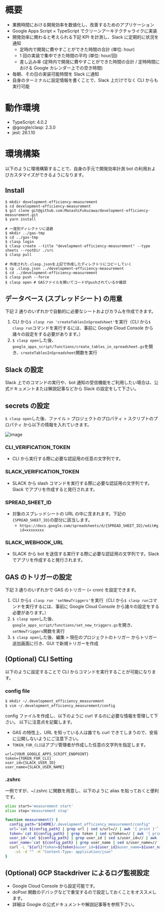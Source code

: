 # 概要

- 業務時間における開発効率を数値化し、改善するためのアプリケーション
- Google Apps Script × TypeScript でクリーンアーキテクチャライクに実装
- 開発効率に関わると考えられる下記 KPI を計測し、Slack に定期的に状況を通知
  - 定時内で開発に費やすことができた時間の合計 (単位: hour)
  - 1 回の実装で集中できた時間の平均 (単位: hour/回)
  - 差し込み率 (定時内で開発に費やすことができた時間の合計 / 定時時間における Google カレンダー上での空き時間)
- 毎朝、その日の実装可能時間を Slack に通知
- 自身のターミナルに設定情報を書くことで、Slack 上だけでなく CLI からも実行可能

# 動作環境

- TypeScript: 4.0.2
- @google/clasp: 2.3.0
- jest: 26.1.10

# 環境構築

以下のように環境構築することで、自身の手元で開発効率計測 bot の利用およびカスタマイズができるようになります。

## Install

```sh:
$ mkdir development-efficiency-measurement
$ cd development-efficiency-measurement
$ git clone git@github.com:MasashiFukuzawa/development-efficiency-measurement.git
$ yarn install

# 一度別ディレクトリに退避
$ mkdir ../gas-tmp
$ cd ../gas-tmp
$ clasp login
$ clasp create --title "development-efficiency-measurement" --type sheets --rootDir ./src
$ clasp pull

# 作成された.clasp.jsonを上記で作成したディレクトリにコピーしていく
$ cp .clasp.json ../development-efficiency-measurement
$ cd ../development-efficiency-measurement
$ clasp push --force
$ clasp open # GASファイルを開いてコードがpushされているか確認
```

## データベース (スプレッドシート) の用意

下記 2 通りのいずれかで自動的に必要なシートおよびカラムを作成できます。

1. CLI から`$ clasp run 'createTablesInSpreadsheet'`を実行（CLI から`$ clasp run`コマンドを実行するには、事前に Google Cloud Console から諸々の設定をする必要があります。）
2. `$ clasp open`した後、`google_apps_script/functions/create_tables_in_spreadsheet.gs`を開き、`createTablesInSpreadsheet`関数を実行

## Slack の設定

Slack 上でのコマンドの実行や、bot 通知の受信機能をご利用したい場合は、公式ドキュメントまたは解説記事などから Slack の設定をして下さい。

## secrets の設定

`$ clasp open`した後、ファイル > プロジェクトのプロパティ > スクリプトのプロパティ から以下の情報を入れていきます。

![image](https://user-images.githubusercontent.com/44726460/92320126-19469380-f05a-11ea-8d68-0ef4005dc94b.png)

### CLI_VERIFICATION_TOKEN

- CLI から実行する際に必要な認証用の任意の文字列です。

### SLACK_VERIFICATION_TOKEN

- SLACK から slash コマンドを実行する際に必要な認証用の文字列です。Slack でアプリを作成すると発行されます。

### SPREAD_SHEET_ID

- 対象のスプレッドシートの URL の中に含まれます。下記の`{SPREAD_SHEET_ID}`の部分に該当します。
  - `https://docs.google.com/spreadsheets/d/{SPREAD_SHEET_ID}/edit#gid=xxxxxxxx`

### SLACK_WEBHOOK_URL

- SLACK から bot を送信する実行する際に必要な認証用の文字列です。Slack でアプリを作成すると発行されます。

## GAS のトリガーの設定

下記 3 通りのいずれかで GAS のトリガー (= cron) を設定できます。

1. CLI から`$ clasp run 'setNewTriggers'`を実行（CLI から`$ clasp run`コマンドを実行するには、事前に Google Cloud Console から諸々の設定をする必要があります。）
2. `$ clasp open`した後、`google_apps_script/functions/set_new_triggers.gs`を開き、`setNewTriggers`関数を実行
3. `$ clasp open`した後、編集 > 現在のプロジェクトのトリガー からトリガー追加画面に行き、GUI で新規トリガーを作成

## (Optional) CLI Setting

以下のように設定することで CLI からコマンドを実行することが可能になります。

### config file

```zsh
$ mkdir ~/.development_efficiency_measurement
$ vim ~/.development_efficiency_measurement/config
```

config ファイルを作成し、以下のように curl するのに必要な情報を管理して下さい。
以下に注意点を記載します。

- GAS の特性上、URL を知っている人は誰でも curl できてしまうので、安易に公開しないようにご注意下さい。
- `TOKEN_FOR_CLI`はアプリ管理者が作成した任意の文字列を指定します。

```text
url={YOUR_GOOGLE_APPS_SCRIPT_ENDPOINT}
token={TOKEN_FOR_CLI}
user_id={SLACK_USER_ID}
user_name={SLACK_USER_NAME}
```

### .zshrc

一例ですが、~/.zshrc に関数を用意し、以下のように alias を貼っておくと便利です。

```sh
alias start='measurement start'
alias stop='measurement stop'

function measurement() {
  config_path="${HOME}/.development_efficiency_measurement/config"
  url=`cat ${config_path} | grep url | sed s/url=// | awk '{ print }'`
  token=`cat ${config_path} | grep token | sed s/token=// | awk '{ print }'`
  user_id=`cat ${config_path} | grep user_id | sed s/user_id=// | awk '{ print }'`
  user_name=`cat ${config_path} | grep user_name | sed s/user_name=// | awk '{ print }'`
  curl -L "${url}?token=${token}&user_id=${user_id}&user_name=${user_name}&text=$1" \
    -sS -d "" -H "Content-Type: application/json"
}
```

## (Optional) GCP Stackdriver によるログ監視設定

- Google Cloud Console から設定可能です。
- doPost 関数のデバッグなどで重宝するので設定しておくことをオススメします。
- 詳細は Google の公式ドキュメントや解説記事等を参照下さい。
